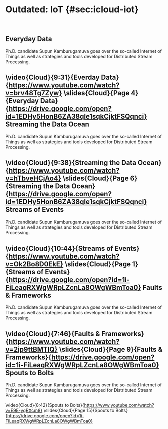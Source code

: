 Outdated: IoT {#sec:icloud-iot}
=============

 

Everyday Data
-------------

Ph.D. candidate Supun Kamburugamuva goes over the so-called Internet of
Things as well as strategies and tools developed for Distributed Stream
Processing.

\video{Cloud}{9:31}{Everday Data}{https://www.youtube.com/watch?v=brv48Tg7Zyw}
\slides{Cloud}{Page 4}{Everyday Data}{https://drive.google.com/open?id=1EDHy5HonB6ZA38qle1sqkCjktFSQqnci}
Streaming the Data Ocean
------------------------

Ph.D. candidate Supun Kamburugamuva goes over the so-called Internet of
Things as well as strategies and tools developed for Distributed Stream
Processing.

\video{Cloud}{9:38}{Streaming the Data Ocean}{https://www.youtube.com/watch?v=hTbveHCjAo4}
\slides{Cloud}{Page 6}{Streaming the Data Ocean}{https://drive.google.com/open?id=1EDHy5HonB6ZA38qle1sqkCjktFSQqnci}
Streams of Events
-----------------

Ph.D. candidate Supun Kamburugamuva goes over the so-called Internet of
Things as well as strategies and tools developed for Distributed Stream
Processing.

\video{Cloud}{10:44}{Streams of Events}{https://www.youtube.com/watch?v=Ok2Bo8D0EkE}
\slides{Cloud}{Page 1}{Streams of Events}{https://drive.google.com/open?id=1i-FiLeaqRXWgWRpLZcnLa8OWgWBmToa0}
Faults & Frameworks
-------------------

Ph.D. candidate Supun Kamburugamuva goes over the so-called Internet of
Things as well as strategies and tools developed for Distributed Stream
Processing.

\video{Cloud}{7:46}{Faults \& Frameworks}{https://www.youtube.com/watch?v=2ip9ttBMTlQ}
\slides{Cloud}{Page 9}{Faults \& Frameworks}{https://drive.google.com/open?id=1i-FiLeaqRXWgWRpLZcnLa8OWgWBmToa0}
Spouts to Bolts
---------------

Ph.D. candidate Supun Kamburugamuva goes over the so-called Internet of
Things as well as strategies and tools developed for Distributed Stream
Processing.

\video{Cloud}{8:42}{Spouts to Bolts}{https://www.youtube.com/watch?v=E9E-ygRXcm8}
\slides{Cloud}{Page 15}{Spouts to Bolts}{https://drive.google.com/open?id=1i-FiLeaqRXWgWRpLZcnLa8OWgWBmToa0}
